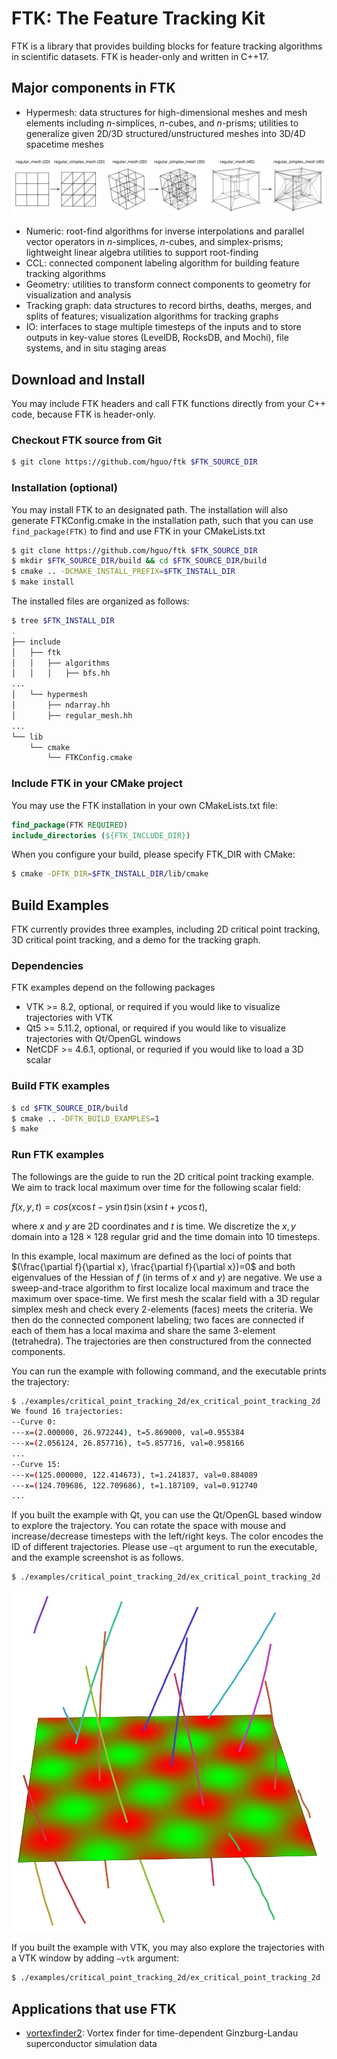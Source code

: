 # FTK: The Feature Tracking Kit

FTK is a library that provides building blocks for feature tracking algorithms in scientific datasets.  FTK is header-only and written in C++17.  

## Major components in FTK

* Hypermesh: data structures for high-dimensional meshes and mesh elements including *n*-simplices, *n*-cubes, and *n*-prisms; utilities to generalize given 2D/3D structured/unstructured meshes into 3D/4D spacetime meshes

![](./docs/images/regular_simplex_subdivision.svg)

* Numeric: root-find algorithms for inverse interpolations and parallel vector operators in *n*-simplices, *n*-cubes, and simplex-prisms; lightweight linear algebra utilities to support root-finding
* CCL: connected component labeling algorithm for building feature tracking algorithms
* Geometry: utilities to transform connect components to geometry for visualization and analysis
* Tracking graph: data structures to record births, deaths, merges, and splits of features; visualization algorithms for tracking graphs
* IO: interfaces to stage multiple timesteps of the inputs and to store outputs in key-value stores (LevelDB, RocksDB, and Mochi), file systems, and in situ staging areas

## Download and Install

You may include FTK headers and call FTK functions directly from your C++ code, because FTK is header-only.  

### Checkout FTK source from Git

```bash
$ git clone https://github.com/hguo/ftk $FTK_SOURCE_DIR
```

### Installation (optional)

You may install FTK to an designated path.  The installation will also generate FTKConfig.cmake in the installation path, such that you can use `find_package(FTK)` to find and use FTK in your CMakeLists.txt

```bash
$ git clone https://github.com/hguo/ftk $FTK_SOURCE_DIR
$ mkdir $FTK_SOURCE_DIR/build && cd $FTK_SOURCE_DIR/build
$ cmake .. -DCMAKE_INSTALL_PREFIX=$FTK_INSTALL_DIR
$ make install
```

The installed files are organized as follows: 

```bash
$ tree $FTK_INSTALL_DIR
.
├── include
│   ├── ftk
│   │   ├── algorithms
│   │   │   ├── bfs.hh
...
│   └── hypermesh
│       ├── ndarray.hh
│       ├── regular_mesh.hh
...
└── lib
    └── cmake
        └── FTKConfig.cmake
```

### Include FTK in your CMake project

You may use the FTK installation in your own CMakeLists.txt file:

```cmake
find_package(FTK REQUIRED)
include_directories (${FTK_INCLUDE_DIR})
```

When you configure your build, please specify FTK_DIR with CMake: 

```bash
$ cmake -DFTK_DIR=$FTK_INSTALL_DIR/lib/cmake
```

## Build Examples

FTK currently provides three examples, including 2D critical point tracking, 3D critical point tracking, and a demo for the tracking graph.

### Dependencies

FTK examples depend on the following packages

* VTK >= 8.2, optional, or required if you would like to visualize trajectories with VTK
* Qt5 >= 5.11.2, optional, or required if you would like to visualize trajectories with Qt/OpenGL windows
* NetCDF >= 4.6.1, optional, or requried if you would like to load a 3D scalar

### Build FTK examples

```bash
$ cd $FTK_SOURCE_DIR/build
$ cmake .. -DFTK_BUILD_EXAMPLES=1
$ make
```

### Run FTK examples

The followings are the guide to run the 2D critical point tracking example.  We aim to track local maximum over time for the following scalar field: 

$f(x,y,t)=cos(x\cos t - y\sin t) \sin(x\sin t + y\cos t),$

where $x$ and $y$ are 2D coordinates and $t$ is time.  We discretize the $x,y$ domain into a $128\times 128$ regular grid and the time domain into 10 timesteps.  

In this example, local maximum are defined as the loci of points that $(\frac{\partial f}{\partial x}, \frac{\partial f}{\partial x})=0$ and both eigenvalues of the Hessian of $f$ (in terms of $x$ and $y$) are negative.  We use a sweep-and-trace algorithm to first localize local maximum and trace the maximum over space-time.  We first mesh the scalar field with a 3D regular simplex mesh and check every 2-elements (faces) meets the criteria.  We then do the connected component labeling; two faces are connected if each of them has a local maxima and share the same 3-element (tetrahedra).  The trajectories are then constructured from the connected components.  

You can run the example with following command, and the executable prints the trajectory:

```bash
$ ./examples/critical_point_tracking_2d/ex_critical_point_tracking_2d
We found 16 trajectories:
--Curve 0:
---x=(2.000000, 26.972244), t=5.869000, val=0.955384
---x=(2.056124, 26.857716), t=5.857716, val=0.958166
...
--Curve 15:
---x=(125.000000, 122.414673), t=1.241837, val=0.884089
---x=(124.709686, 122.709686), t=1.187109, val=0.912740
...
```

If you built the example with Qt, you can use the Qt/OpenGL based window to explore the trajectory.  You can rotate the space with mouse and increase/decrease timesteps with the left/right keys.  The color encodes the ID of different trajectories.  Please use `—qt` argument to run the executable, and the example screenshot is as follows.

```bash
$ ./examples/critical_point_tracking_2d/ex_critical_point_tracking_2d --qt
```

![](./docs/images/critical_point_tracking_2d.png)

If you built the example with VTK, you may also explore the trajectories with a VTK window by adding `—vtk` argument: 

```bash
$ ./examples/critical_point_tracking_2d/ex_critical_point_tracking_2d --vtk
```

## Applications that use FTK

* [vortexfinder2](https://github.com/hguo/vortexfinder2): Vortex finder for time-dependent Ginzburg-Landau superconductor simulation data
